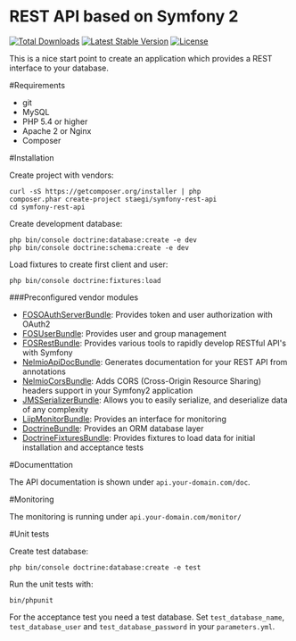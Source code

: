 REST API based on Symfony 2
===========================

[![Total Downloads](https://poser.pugx.org/staegi/symfony-rest-api/downloads)](https://packagist.org/packages/staegi/symfony-rest-api) [![Latest Stable Version](https://poser.pugx.org/staegi/symfony-rest-api/version)](https://packagist.org/packages/staegi/symfony-rest-api) [![License](https://poser.pugx.org/staegi/symfony-rest-api/license)](https://packagist.org/packages/staegi/symfony-rest-api)

This is a nice start point to create an application which provides a REST interface to your database.

#Requirements

* git
* MySQL
* PHP 5.4 or higher
* Apache 2 or Nginx
* Composer
    
#Installation

Create project with vendors:

    curl -sS https://getcomposer.org/installer | php
    composer.phar create-project staegi/symfony-rest-api
    cd symfony-rest-api
    
Create development database:
    
    php bin/console doctrine:database:create -e dev
    php bin/console doctrine:schema:create -e dev

Load fixtures to create first client and user:

    php bin/console doctrine:fixtures:load

###Preconfigured vendor modules 

* [FOSOAuthServerBundle](https://packagist.org/packages/friendsofsymfony/oauth-server-bundle): Provides token and user authorization with OAuth2
* [FOSUserBundle](https://packagist.org/packages/friendsofsymfony/user-bundle): Provides user and group management 
* [FOSRestBundle](https://packagist.org/packages/friendsofsymfony/rest-bundle): Provides various tools to rapidly develop RESTful API's with Symfony
* [NelmioApiDocBundle](https://packagist.org/packages/nelmio/api-doc-bundle): Generates documentation for your REST API from annotations
* [NelmioCorsBundle](https://packagist.org/packages/nelmio/cors-bundle): Adds CORS (Cross-Origin Resource Sharing) headers support in your Symfony2 application
* [JMSSerializerBundle](https://packagist.org/packages/jms/serializer-bundle): Allows you to easily serialize, and deserialize data of any complexity
* [LiipMonitorBundle](https://packagist.org/packages/liip/monitor-bundle): Provides an interface for monitoring 
* [DoctrineBundle](https://packagist.org/packages/doctrine/doctrine-bundle): Provides an ORM database layer
* [DoctrineFixturesBundle](https://packagist.org/packages/doctrine/doctrine-fixtures-bundle): Provides fixtures to load data for initial installation and acceptance tests 

#Documenttation

The API documentation is shown under `api.your-domain.com/doc`. 

#Monitoring

The monitoring is running under `api.your-domain.com/monitor/`

#Unit tests

Create test database:

    php bin/console doctrine:database:create -e test
    
Run the unit tests with:

    bin/phpunit

For the acceptance test you need a test database. Set `test_database_name`, `test_database_user` and `test_database_password` in your `parameters.yml`.

